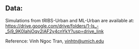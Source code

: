 
## Data: 
Simulations from tRIBS-Urban and ML-Urban are available at: https://drive.google.com/drive/folders/1-Is_-_5j9_9K0lahjOqv2lAF2y4cnYkY?usp=drive_link

Reference: Vinh Ngoc Tran, vinhtn@umich.edu
